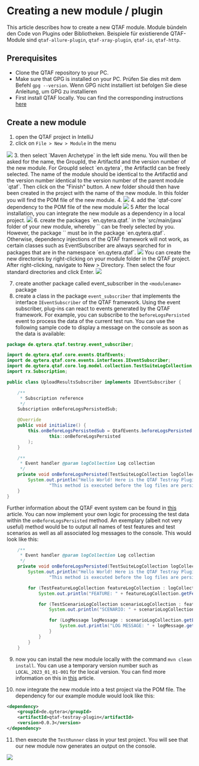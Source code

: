 # Creating a new module / plugin

This article describes how to create a new QTAF module. Module bündeln den Code von Plugins oder Bibliotheken. Beispiele für existierende QTAF-Module sind `qtaf-allure-plugin`, `qtaf-xray-plugin`, `qtaf-io`, `qtaf-http`.

## Prerequisites

- Clone the QTAF repository to your PC.
- Make sure that GPG is installed on your PC. Prüfen Sie dies mit dem Befehl `gpg --version`. Wenn GPG nicht installiert ist befolgen Sie diese Anleitung, um GPG zu installieren
- First install QTAF locally. You can find the corresponding instructions <a href="https://qytera-gmbh.github.io/projects/qtaf/sections/dive/Setup_QTAF_Locally/" target="_blank">here</a>

## Create a new module

1. open the QTAF project in IntelliJ
2. click on `File > New > Module` in the menu
<img src="../../../assets/images/modules/02-create-module.jpg" />
3. then select `Maven Archetype` in the left side menu. You will then be asked for the name, the GroupId, the ArtifactId and the version number of the new module. For GroupId select `en.qytera`, the ArtifactId can be freely selected. The name of the module should be identical to the ArtifactId and the version number identical to the version number of the parent module `qtaf`. Then click on the "Finish" button. A new folder should then have been created in the project with the name of the new module. In this folder you will find the POM file of the new module. 4.
<img src="../../../assets/images/modules/03-new-module.jpg" />
4. add the `qtaf-core` dependency to the POM file of the new module
<img src="../../../assets/images/modules/04-pom.jpg" />
5 After the local installation, you can integrate the new module as a dependency in a local project.
<img src="../../../assets/images/modules/05-dependency.jpg" />
6. create the packages `en.qytera.qtaf.<modulename>` in the `src/main/java` folder of your new module, whereby `<modulename>` can be freely selected by you. However, the package `<modulename>` must be in the package `en.qytera.qtaf`. Otherwise, dependency injections of the QTAF framework will not work, as certain classes such as EventSubscriber are always searched for in packages that are in the namespace `en.qytera.qtaf`.
<img src="../../../assets/images/modules/06-new-dir.jpg" />
You can create the new directories by right-clicking on your module folder in the QTAF project. After right-clicking, navigate to New > Directory.
Then select the four standard directories and click Enter.
<img src="../../../assets/images/modules/06-select-dirs.jpg" />

7. create another package called event_subscriber in the `<modulename>` package
8. create a class in the package `event_subscriber` that implements the interface `IEventSubscriber` of the QTAF framework. Using the event subscriber, plug-ins can react to events generated by the QTAF framework. For example, you can subscribe to the `beforeLogsPersisted` event to process the data of the current test run. You can use the following sample code to display a message on the console as soon as the data is available:

```java
package de.qytera.qtaf.testray.event_subscriber;

import de.qytera.qtaf.core.events.QtafEvents;
import de.qytera.qtaf.core.events.interfaces.IEventSubscriber;
import de.qytera.qtaf.core.log.model.collection.TestSuiteLogCollection;
import rx.Subscription;

public class UploadResultsSubscriber implements IEventSubscriber {

    /**
     * Subscription reference
     */
    Subscription onBeforeLogsPersistedSub;

    @Override
    public void initialize() {
        this.onBeforeLogsPersistedSub = QtafEvents.beforeLogsPersisted.subscribe(
                this::onBeforeLogsPersisted
        );
    }

    /**
     * Event handler @param logCollection Log collection
     */
    private void onBeforeLogsPersisted(TestSuiteLogCollection logCollection) {
        System.out.println("Hello World! Here is the QTAF Testray Plugin. " +
                "This method is executed before the log files are persisted");
    }
}
```

Further information about the QTAF event system can be found in <a href="https://qytera-gmbh.github.io/projects/qtaf/sections/dive/QTAF_Event_System/" target="_blank">this</a> article. You can now implement your own logic for processing the test data within the `onBeforeLogsPersisted` method. An exemplary (albeit not very useful) method would be to output all names of test features and test scenarios as well as all associated log messages to the console. This would look like this:

```java
    /**
     * Event handler @param logCollection Log collection
     */
    private void onBeforeLogsPersisted(TestSuiteLogCollection logCollection) {
        System.out.println("Hello World! Here is the QTAF Testray Plugin. " +
                "This method is executed before the log files are persisted");

        for (TestFeatureLogCollection featureLogCollection : logCollection.getTestFeatureLogCollections()) {
            System.out.println("FEATURE: " + featureLogCollection.getFeatureName());

            for (TestScenarioLogCollection scenarioLogCollection : featureLogCollection.getScenarioLogCollection()) {
                System.out.println("SCENARIO: " + scenarioLogCollection.getScenarioName());

                for (LogMessage logMessage : scenarioLogCollection.getLogMessages()) {
                    System.out.println("LOG MESSAGE: " + logMessage.getMessage());
                }
            }
        }
    }
```

9. now you can install the new module locally with the command `mvn clean install`. You can use a temporary version number such as `LOCAL_2023_01_01-001` for the local version. You can find more information on this in <a href="https://qytera-gmbh.github.io/projects/qtaf/sections/dive/Setup_QTAF_Locally/" target="_blank">this</a> article.

10. now integrate the new module into a test project via the POM file. The dependency for our example module would look like this:

```xml
<dependency>
    <groupId>de.qytera</groupId>
    <artifactId>qtaf-testray-plugin</artifactId>
    <version>0.0.3</version>
</dependency>
```

11. then execute the `TestRunner` class in your test project. You will see that our new module now generates an output on the console.
<img src="../../../assets/images/modules/11-console-output.png" />
